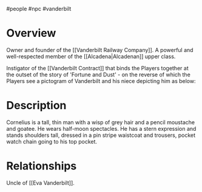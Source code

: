 #people #npc #vanderbilt 

# Overview
Owner and founder of the [[Vanderbilt Railway Company]]. A powerful and well-respected member of the [[Alcadena|Alcadenan]] upper class.

Instigator of the [[Vanderbilt Contract]] that binds the Players together at the outset of the story of 'Fortune and Dust' - on the reverse of which the Players see a pictogram of Vanderbilt and his niece depicting him as below:

# Description
Cornelius is a tall, thin man with a wisp of grey hair and a pencil moustache and goatee. He wears half-moon spectacles. He has a stern expression and stands shoulders tall, dressed in a pin stripe waistcoat and trousers, pocket watch chain going to his top pocket.

# Relationships
Uncle of [[Eva Vanderbilt]].
